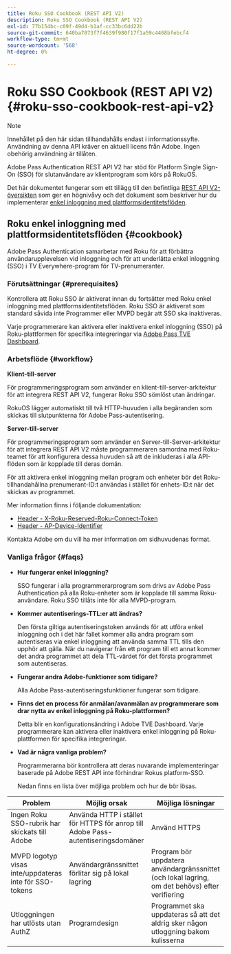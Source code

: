 ```yaml
---
title: Roku SSO Cookbook (REST API V2)
description: Roku SSO Cookbook (REST API V2)
exl-id: 77b154bc-c09f-49d4-b1af-cc33bc6dd22b
source-git-commit: 640ba7073f7f4639f980f17f1a59c4468bfebcf4
workflow-type: tm+mt
source-wordcount: '568'
ht-degree: 0%

---
```


# Roku SSO Cookbook (REST API V2) {#roku-sso-cookbook-rest-api-v2}

>[!NOTE]
>
>Innehållet på den här sidan tillhandahålls endast i informationssyfte. Användning av denna API kräver en aktuell licens från Adobe. Ingen obehörig användning är tillåten.

Adobe Pass Authentication REST API V2 har stöd för Platform Single Sign-On (SSO) för slutanvändare av klientprogram som körs på RokuOS.

Det här dokumentet fungerar som ett tillägg till den befintliga [REST API V2-översikten](/help/authentication/integration-guide-programmers/rest-apis/rest-api-v2/rest-api-v2-overview.md) som ger en högnivåvy och det dokument som beskriver hur du implementerar [enkel inloggning med plattformsidentitetsflöden](/help/authentication/integration-guide-programmers/rest-apis/rest-api-v2/flows/single-sign-on-access-flows/rest-api-v2-single-sign-on-platform-identity-flows.md).

## Roku enkel inloggning med plattformsidentitetsflöden {#cookbook}

Adobe Pass Authentication samarbetar med Roku för att förbättra användarupplevelsen vid inloggning och för att underlätta enkel inloggning (SSO) i TV Everywhere-program för TV-prenumeranter.

### Förutsättningar {#prerequisites}

Kontrollera att Roku SSO är aktiverat innan du fortsätter med Roku enkel inloggning med plattformsidentitetsflöden. Roku SSO är aktiverat som standard såvida inte Programmer eller MVPD begär att SSO ska inaktiveras.

Varje programmerare kan aktivera eller inaktivera enkel inloggning (SSO) på Roku-plattformen för specifika integreringar via [Adobe Pass TVE Dashboard](https://experience.adobe.com/pass/authentication).

### Arbetsflöde {#workflow}

**Klient-till-server**

För programmeringsprogram som använder en klient-till-server-arkitektur för att integrera REST API V2, fungerar Roku SSO sömlöst utan ändringar.

RokuOS lägger automatiskt till två HTTP-huvuden i alla begäranden som skickas till slutpunkterna för Adobe Pass-autentisering.

**Server-till-server**

För programmeringsprogram som använder en Server-till-Server-arkitektur för att integrera REST API V2 måste programmeraren samordna med Roku-teamet för att konfigurera dessa huvuden så att de inkluderas i alla API-flöden som är kopplade till deras domän.

För att aktivera enkel inloggning mellan program och enheter bör det Roku-tillhandahållna prenumerant-ID:t användas i stället för enhets-ID:t när det skickas av programmet.

Mer information finns i följande dokumentation:

* [Header - X-Roku-Reserved-Roku-Connect-Token](/help/authentication/integration-guide-programmers/rest-apis/rest-api-v2/appendix/headers/rest-api-v2-appendix-headers-x-roku-reserved-roku-connect-token.md)
* [Header - AP-Device-Identifier](/help/authentication/integration-guide-programmers/rest-apis/rest-api-v2/appendix/headers/rest-api-v2-appendix-headers-ap-device-identifier.md)

Kontakta Adobe om du vill ha mer information om sidhuvudenas format.

### Vanliga frågor {#faqs}

* **Hur fungerar enkel inloggning?**

  SSO fungerar i alla programmerarprogram som drivs av Adobe Pass Authentication på alla Roku-enheter som är kopplade till samma Roku-användare. Roku SSO tillåts inte för alla MVPD-program.


* **Kommer autentiserings-TTL:er att ändras?**

  Den första giltiga autentiseringstoken används för att utföra enkel inloggning och i det här fallet kommer alla andra program som autentiseras via enkel inloggning att använda samma TTL tills den upphör att gälla. När du navigerar från ett program till ett annat kommer det andra programmet att dela TTL-värdet för det första programmet som autentiseras.


* **Fungerar andra Adobe-funktioner som tidigare?**

  Alla Adobe Pass-autentiseringsfunktioner fungerar som tidigare.


* **Finns det en process för anmälan/avanmälan av programmerare som drar nytta av enkel inloggning på Roku-plattformen?**

  Detta blir en konfigurationsändring i Adobe TVE Dashboard. Varje programmerare kan aktivera eller inaktivera enkel inloggning på Roku-plattformen för specifika integreringar.


* **Vad är några vanliga problem?**

  Programmerarna bör kontrollera att deras nuvarande implementeringar baserade på Adobe REST API inte förhindrar Rokus platform-SSO.

  Nedan finns en lista över möjliga problem och hur de bör lösas.

| Problem | Möjlig orsak | Möjliga lösningar |
|--------------------------------------------------|----------------------------------------------------------------------------|--------------------------------------------------------------------------------------------|
| Ingen Roku SSO-rubrik har skickats till Adobe | Använda HTTP i stället för HTTPS för anrop till Adobe Pass-autentiseringsdomäner | Använd HTTPS |
| MVPD logotyp visas inte/uppdateras inte för SSO-tokens | Användargränssnittet förlitar sig på lokal lagring | Program bör uppdatera användargränssnittet (och lokal lagring, om det behövs) efter verifiering |
| Utloggningen har utlösts utan AuthZ | Programdesign | Programmet ska uppdateras så att det aldrig sker någon utloggning bakom kulisserna |
